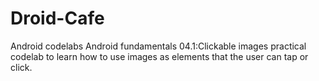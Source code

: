 # Droid-Cafe
Android codelabs
Android fundamentals 04.1:Clickable images
practical codelab to learn how to use images as elements that the user can tap or click.
